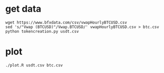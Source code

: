 # get data

```
wget https://www.bfxdata.com/csv/vwapHourlyBTCUSD.csv
sed 's/"Vwap (BTCUSD)"/Vwap.BTCUSD/' vwapHourlyBTCUSD.csv > btc.csv
python tokencreation.py usdt.csv
```

# plot
```
./plot.R usdt.csv btc.csv
```
